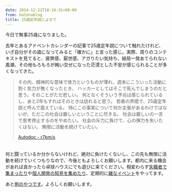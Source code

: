 ```yaml
---
date: 2014-12-21T18:18:31+09:00
from: hatenablog
title: 25歳定年説によせて
---
```

今日で無事25歳になりました。

去年とあるアドベントカレンダーの記事で25歳定年説について触れたけれど、いざ自分がその歳になってみると「確かに」と言った感じ。実際、周りのコンテキストを見てると、疲弊感、厭世感、アガりたい気持ち、結局一発あてられない風潮、その他もろもろが綯い交ぜになった茫漠とした不安が感じられることが多くなってきた。

> その内、精神的な意味で体力というものが薄れ、週末にこういった活動に割く気力が無くなったとき、 ハッカーとしてはそこで死んでしまうのだと思う。そのことがただ悲しい。 何となくそういう予兆は感じられているし、あと2年もすればそのときは訪れると思う。 若者の界隈で、25歳定年説と呼んで震えている。 特にこの事実について何か主張があるわけではないが、ただこの社会は厳しいということに尽きる。 社会は厳しいの一言で思考停止するのをやめたい。 社会の斥力に負けて、心の弾力を失いたくはない。 無限に活動を続けていたい。
> 
> [Autodoc - r7km/s](http://r7kamura.com/2013/12/01/autodoc.html)

　  
何と闘っているか分からないけれど、絶対に負けたくないし、この先も無限に活動を続けていくつもりなので、今後ともよろしくお願いします。都内に来る機会があれば良かったら卓球ハウスにでも遊びに来てください。相変わらず[失職者で集まったり](http://r7kamura.hatenablog.com/entry/2014/10/05/220445)や[個人開発の知見を集めたり](http://nekova.hatenablog.com/entry/2014/06/28/200324)、定期的に[雑なイベント](http://www.zusaar.com/event/12787004)をやってます。

あと[例のやつです](https://www.amazon.co.jp/gp/registry/wishlist/31WJYTS73D19K/ref=cm_wl_rlist_go_o?)。よろしくお願いします。

